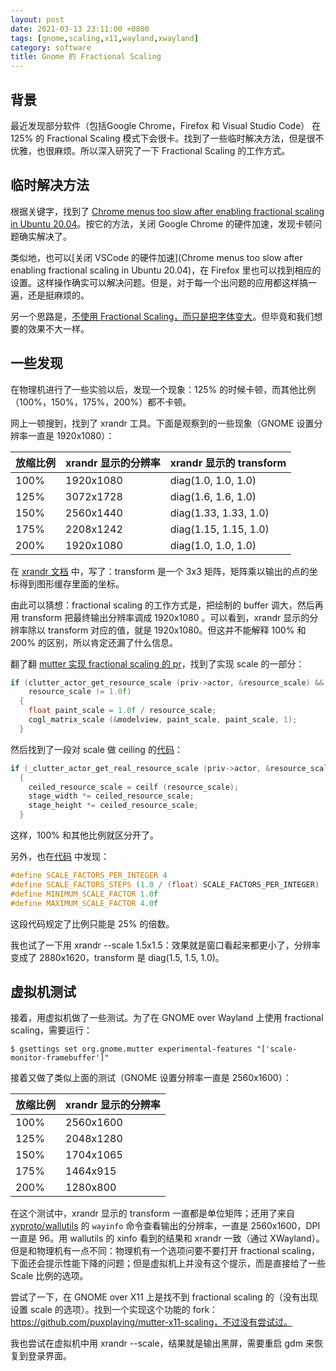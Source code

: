 ```yaml
---
layout: post
date: 2021-03-13 23:11:00 +0800
tags: [gnome,scaling,x11,wayland,xwayland]
category: software
title: Gnome 的 Fractional Scaling
---
```


## 背景

最近发现部分软件（包括Google Chrome，Firefox 和 Visual Studio Code） 在 125% 的 Fractional Scaling 模式下会很卡。找到了一些临时解决方法，但是很不优雅，也很麻烦。所以深入研究了一下 Fractional Scaling 的工作方式。

## 临时解决方法

根据关键字，找到了 [Chrome menus too slow after enabling fractional scaling in Ubuntu 20.04](https://askubuntu.com/questions/1274719/chrome-menus-too-slow-after-enabling-fractional-scaling-in-ubuntu-20-04)。按它的方法，关闭 Google Chrome 的硬件加速，发现卡顿问题确实解决了。

类似地，也可以[关闭 VSCode 的硬件加速](Chrome menus too slow after enabling fractional scaling in Ubuntu 20.04)，在 Firefox 里也可以找到相应的设置。这样操作确实可以解决问题。但是，对于每一个出问题的应用都这样搞一遍，还是挺麻烦的。

另一个思路是，[不使用 Fractional Scaling，而只是把字体变大](https://askubuntu.com/questions/1230208/fractional-scaling-does-not-work-properly-ubuntu-20-04/1272794#1272794)。但毕竟和我们想要的效果不大一样。

## 一些发现

在物理机进行了一些实验以后，发现一个现象：125% 的时候卡顿，而其他比例（100%，150%，175%，200%）都不卡顿。

网上一顿搜到，找到了 xrandr 工具。下面是观察到的一些现象（GNOME 设置分辨率一直是 1920x1080）：

| 放缩比例 | xrandr 显示的分辨率 | xrandr 显示的 transform |
| -------- | ------------------- | ----------------------- |
| 100%     | 1920x1080           | diag(1.0, 1.0, 1.0)     |
| 125%     | 3072x1728           | diag(1.6, 1.6, 1.0)     |
| 150%     | 2560x1440           | diag(1.33, 1.33, 1.0)   |
| 175%     | 2208x1242           | diag(1.15, 1.15, 1.0)   |
| 200%     | 1920x1080           | diag(1.0, 1.0, 1.0)     |

在 [xrandr 文档](https://www.x.org/releases/X11R7.5/doc/man/man1/xrandr.1.html) 中，写了：transform 是一个 3x3 矩阵，矩阵乘以输出的点的坐标得到图形缓存里面的坐标。

由此可以猜想：fractional scaling 的工作方式是，把绘制的 buffer 调大，然后再用 transform 把最终输出分辨率调成 1920x1080 。可以看到，xrandr 显示的分辨率除以 transform 对应的值，就是 1920x1080。但这并不能解释 100% 和 200% 的区别，所以肯定还漏了什么信息。

翻了翻 [mutter 实现 fractional scaling 的 pr](https://gitlab.gnome.org/GNOME/mutter/-/merge_requests/3/diffs#989734a4aea877b0c1d80fa73cbe2ee59de79fba_376_422)，找到了实现 scale 的一部分：

```cpp
if (clutter_actor_get_resource_scale (priv->actor, &resource_scale) &&
    resource_scale != 1.0f)
  {
    float paint_scale = 1.0f / resource_scale;
    cogl_matrix_scale (&modelview, paint_scale, paint_scale, 1);
  }
```

然后找到了一段对 scale 做 ceiling 的[代码](https://gitlab.gnome.org/GNOME/mutter/-/merge_requests/3/diffs#989734a4aea877b0c1d80fa73cbe2ee59de79fba_238_265)：

```cpp
if (_clutter_actor_get_real_resource_scale (priv->actor, &resource_scale))
  {
    ceiled_resource_scale = ceilf (resource_scale);
    stage_width *= ceiled_resource_scale;
    stage_height *= ceiled_resource_scale;
  }
```

这样，100% 和其他比例就区分开了。

另外，也在[代码](https://gitlab.gnome.org/GNOME/mutter/-/merge_requests/3/diffs#d66a28cda989fbb17c8a7302b3f6360640c3c152_33_33) 中发现：

```cpp
#define SCALE_FACTORS_PER_INTEGER 4
#define SCALE_FACTORS_STEPS (1.0 / (float) SCALE_FACTORS_PER_INTEGER)
#define MINIMUM_SCALE_FACTOR 1.0f
#define MAXIMUM_SCALE_FACTOR 4.0f
```

这段代码规定了比例只能是 25% 的倍数。

我也试了一下用 xrandr --scale 1.5x1.5：效果就是窗口看起来都更小了，分辨率变成了 2880x1620，transform 是 diag(1.5, 1.5, 1.0)。

## 虚拟机测试

接着，用虚拟机做了一些测试。为了在 GNOME over Wayland 上使用 fractional scaling，需要运行：

```shell
$ gsettings set org.gnome.mutter experimental-features "['scale-monitor-framebuffer']"
```

接着又做了类似上面的测试（GNOME 设置分辨率一直是 2560x1600）：

| 放缩比例 | xrandr 显示的分辨率 |
| -------- | ------------------- |
| 100%     | 2560x1600           |
| 125%     | 2048x1280           |
| 150%     | 1704x1065           |
| 175%     | 1464x915            |
| 200%     | 1280x800            |

在这个测试中，xrandr 显示的 transform 一直都是单位矩阵；还用了来自 [xyproto/wallutils](https://github.com/xyproto/wallutils) 的 `wayinfo` 命令查看输出的分辨率，一直是 2560x1600，DPI 一直是 96。用 wallutils 的 xinfo 看到的结果和 xrandr 一致（通过 XWayland）。但是和物理机有一点不同：物理机有一个选项问要不要打开 fractional scaling，下面还会提示性能下降的问题；但是虚拟机上并没有这个提示，而是直接给了一些 Scale 比例的选项。

尝试了一下，在 GNOME over X11 上是找不到 fractional scaling 的（没有出现设置 scale 的选项）。找到一个实现这个功能的 fork：https://github.com/puxplaying/mutter-x11-scaling，不过没有尝试过。

我也尝试在虚拟机中用 xrandr --scale，结果就是输出黑屏，需要重启 gdm 来恢复到登录界面。
